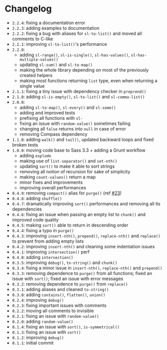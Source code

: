# Changelog

* `2.2.4`: fixing a documentation error
* `2.2.3`: adding examples to documentation
* `2.2.2`: fixing a bug with aliases for `sl-to-list()` and moved all comments to C-like
* `2.2.1`: improving `sl-to-list()`'s performance
* `2.2.0`:
    * adding `sl-range()`, `sl-is-single()`, `sl-has-values()`, `sl-has-multiple-values()`
    * updating `sl-sum()` and `sl-to-map()`
    * making the whole library depending on most of the previously created helpers
    * making most functions returning `list` type, even when returning a single value
* `2.1.1`: fixing a tiny issue with dependency checker in `preprend()`
* `2.1.0`: adding `sl-is-empty()`, `sl-to-list()` and `sl-comma-list()`
* `2.0.0`:
    * adding `sl-to-map()`, `sl-every()` and `sl-some()`
    * adding and improved tests
    * prefixing all functions with `sl-`
    * fixing an issue with `random-value()` sometimes failing
    * changing all `false` returns into `null` in case of error
    * removing Compass dependency
* `1.1.0`: adding `walk()` and `tail()`, updated backward loops and fixed broken tests
* `1.0.0`: moving code base to Sass 3.3 + adding a Grunt workflow
    * adding `explode`
    * making use of `list-separator()` and `set-nth()`
    * updating `sort()` to make it able to sort strings
    * removing all notion of recursion for sake of simplicity
    * making `count-values()` return a map
    * minor fixes and improvements
    * improving overall performances
* `0.4.9`: removing `compact()` alias for `purge()` (ref [#23](https://github.com/Team-Sass/SassyLists/issues/23))
* `0.4.8`: adding `shuffle()`
* `0.4.7`: dramatically improving `sort()` performances and removing all its dependencies
* `0.4.6`: fixing an issue when passing an empty list to `chunk()` and improved code quality
* `0.4.5`: making `sort()` able to return in descending order
* `0.4.4`: fixing a typo in `purge()`
* `0.4.3`: improving `insert-nth()`, `prepend()`, `replace-nth()` and `replace()` to prevent from adding empty lists
* `0.4.2`: improving `insert-nth()` and cleaning some indentation issues
* `0.4.1`: improving `intersection()` perf
* `0.4.0`: adding `intersection()`
* `0.3.5`: improving `debug()`, `to-string()` and `chunk()`
* `0.3.4`: fixing a minor issue in `insert-nth()`, `replace-nth()` and `prepend()`
* `0.3.3`: removing dependence to `purge()` from all functions; fixed an issue with `sort()`; fixed an issue with error messages
* `0.3.2`: removing dependence to `purge()` from `replace()`
* `0.3.1`: adding aliases and cleaned `to-string()`
* `0.3.0`: adding `contains()`, `flatten()`, `union()`
* `0.2.4`: improving `debug()`
* `0.2.3`: fixing important issues with comments
* `0.2.2`: moving all comments to invisible
* `0.2.1`: fixing an issue with `random-value()`
* `0.2.0`: adding `random-value()`
* `0.1.4`: fixing an issue with `sort()`, `is-symmetrical()`
* `0.1.3`: fixing an issue with `sort()`
* `0.1.2`: improving `debug()`
* `0.1.1`: initial commit
